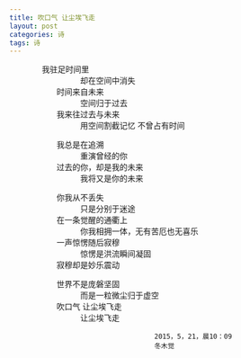 ```yaml
---
title: 吹口气 让尘埃飞走
layout: post
categories: 诗
tags: 诗
---
```

&nbsp;　&nbsp;&nbsp;　　    我驻足时间里  
　　　　　　　　　却在空间中消失  
　　　　　　时间来自未来  
　　　　　　　　　空间归于过去  
　　　　　　我来往过去与未来  
　　　　　　　　　用空间割截记忆 不曾占有时间  
  
　　　　　　我总是在追溯  
　　　　　　　　　重演曾经的你  
　　　　　　过去的你，却是我的未来  
　　　　　　　　　我将又是你的未来  
  
　　　　　　你我从不丢失  
　　　　　　　　　只是分别于迷途  
　　　　　　在一条觉醒的通衢上  
　　　　　　　　　你我相拥一体，无有苦厄也无喜乐  
　　　　　　一声惊愣随后寂穆  
　　　　　　　　　惊愣是洪流瞬间凝固  
　　　　　　寂穆却是妙乐震动  
  
　　　　　　世界不是庞磐坚固  
　　　　　　　　　而是一粒微尘归于虚空  
　　　　　　吹口气 让尘埃飞走   
　　　　　　　　　让尘埃飞走  

                                        2015，5，21，晨10：09   
                                        冬木觉